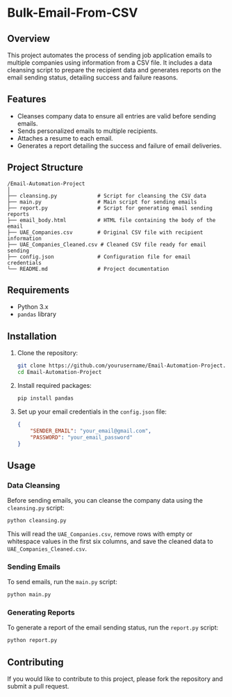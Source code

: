 # Bulk-Email-From-CSV

## Overview

This project automates the process of sending job application emails to multiple companies using information from a CSV file. It includes a data cleansing script to prepare the recipient data and generates reports on the email sending status, detailing success and failure reasons.

## Features

- Cleanses company data to ensure all entries are valid before sending emails.
- Sends personalized emails to multiple recipients.
- Attaches a resume to each email.
- Generates a report detailing the success and failure of email deliveries.

## Project Structure

```
/Email-Automation-Project
│
├── cleansing.py             # Script for cleansing the CSV data
├── main.py                  # Main script for sending emails
├── report.py                # Script for generating email sending reports
├── email_body.html          # HTML file containing the body of the email
├── UAE_Companies.csv        # Original CSV file with recipient information
├── UAE_Companies_Cleaned.csv # Cleaned CSV file ready for email sending
├── config.json              # Configuration file for email credentials
└── README.md                # Project documentation
```

## Requirements

- Python 3.x
- `pandas` library

## Installation

1. Clone the repository:
   ```bash
   git clone https://github.com/yourusername/Email-Automation-Project.git
   cd Email-Automation-Project
   ```

2. Install required packages:
   ```bash
   pip install pandas
   ```

3. Set up your email credentials in the `config.json` file:
   ```json
   {
       "SENDER_EMAIL": "your_email@gmail.com",
       "PASSWORD": "your_email_password"
   }
   ```

## Usage

### Data Cleansing

Before sending emails, you can cleanse the company data using the `cleansing.py` script:
```bash
python cleansing.py
```
This will read the `UAE_Companies.csv`, remove rows with empty or whitespace values in the first six columns, and save the cleaned data to `UAE_Companies_Cleaned.csv`.

### Sending Emails

To send emails, run the `main.py` script:
```bash
python main.py
```

### Generating Reports

To generate a report of the email sending status, run the `report.py` script:
```bash
python report.py
```

## Contributing

If you would like to contribute to this project, please fork the repository and submit a pull request.

